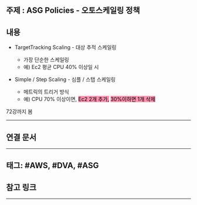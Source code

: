 

## 주제 :  ASG Policies - 오토스케일링 정책



## 내용 


- TargetTracking Scaling - 대상 추적 스케일링
	- 가장 단순한 스케일링
	- 예)  Ec2 평균 CPU 40% 이상일 시 



- Simple / Step Scaling - 심플 / 스탭 스케일링
	- 메트릭의 트리거 방식
	- 예) CPU 70% 이상이면, <mark style="background: #FF5582A6;">Ec2 2개 추가,</mark> <mark style="background: #FF5582A6;">30%이하면 1개 삭제</mark>


72강까지 봄


----


## 연결 문서







---

## 태그: #AWS, #DVA, #ASG






## 참고 링크




---

